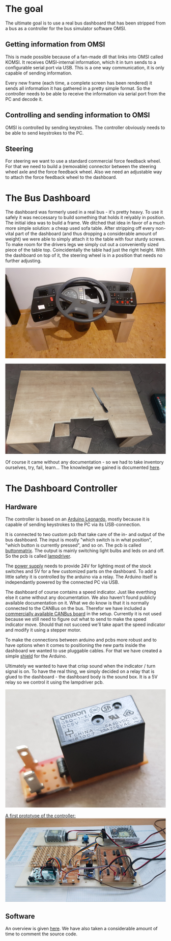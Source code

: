 # The goal

The ultimate goal is to use a real bus dashboard that has been stripped from a bus as a controller for the bus simulator software OMSI.

## Getting information from OMSI

This is made possible because of a fan-made dll that links into OMSI called KOMSI. It receives OMSI-internal information, which it in turn sends to a configurable serial port via USB. This is a one way communication, it is only capable of sending information.

Every new frame (each time, a complete screen has been rendered) it sends all information it has gathered in a pretty simple format. So the controller needs to be able to receive the information via serial port from the PC and decode it.

## Controlling and sending information to OMSI

OMSI is controlled by sending keystrokes. The controller obviously needs to be able to send keystrokes to the PC.

## Steering

For steering we want to use a standard commercial force feedback wheel. For that we need to build a (removable) connector between the steering wheel axle and the force feedback wheel. Also we need an adjustable way to attach the force feedback wheel to the dashboard.

# The Bus Dashboard

The dashboard was formerly used in a real bus - it's pretty heavy. To use it safely it was neccessary to build something that holds it relyably in position. The initial idea was to build a frame. We ditched that idea in favor of a much more simple solution: a cheap used sofa table. After stripping off every non-vital part of the dashboard (and thus dropping a considerable amount of weight) we were able to simply attach it to the table with four sturdy screws. To make room for the drivers legs we simply cut out a conveniently sized piece of the table top. Coincidentally the table had just the right height. With the dashboard on top of it, the steering wheel is in a position that needs no further adjusting.

![dashboard mounted on a sofa table](dashboard/images/dashboard_mounted.jpg)

![violated sofa table](dashboard/images/sofa_table.jpg)

Of course it came without any documentation - so we had to take inventory ourselves, try, fail, learn... The knowledge we gained is documented [here](dashboard/dashboard.md).

# The Dashboard Controller

## Hardware

The controller is based on an [Arduino Leonardo](https://www.arduino.cc/en/Main/Arduino_BoardLeonardo), mostly because it is capable of sending keystrokes to the PC via its USB-connection.

It is connected to two custom pcb that take care of the in- and output of the bus dashboard. The input is mostly "which switch is in what position", "which button is currently pressed", and so on. The pcb is called [buttonmatrix](buttonmatrix/buttonmatrix.md). The output is mainly switching light bulbs and leds on and off. So the pcb is called [lampdriver](lampdriver/lampdriver.md).

The [power supply](powersupply/powersupply.md) needs to provide 24V for lighting most of the stock switches and 5V for a few customized parts on the dashboard. To add a little safety it is controlled by the arduino via a relay. The Arduino itself is independantly powered by the connected PC via USB.

The dashboard of course contains a speed indicator. Just like everthing else it came without any documentation. We also haven't found publicly available documentation on it. What we do know is that it is normally connected to the CANBus on the bus. Therefor we have included a [commercially available CANBus board](https://joy-it.net/en/products/SBC-CAN01) in the setup. Currently it is not used because we still need to figure out what to send to make the speed indicator move. Should that not succeed we'll take apart the speed indicator and modify it using a stepper motor.

To make the connections between arduino and pcbs more robust and to have options when it comes to positioning the new parts inside the dashboard we wanted to use pluggable cables. For that we have created a simple [shield](shield/shield.md) for the Arduino.

Ultimately we wanted to have that crisp sound when the indicator / turn signal is on. To have the real thing, we simply decided on a relay that is glued to the dashboard - the dashboard body is the sound box. It is a 5V relay so we control it using the lampdriver pcb.

![relay for indicator / turn signal sound](dashboard/images/indicator_relay.png)


[A first prototype of the controller:](#picprototype)
![first prototype](dashboard/images/first_prototype.jpg)

## Software

An overview is given [here](code/code.md). We have also taken a considerable amount of time to comment the source code. 